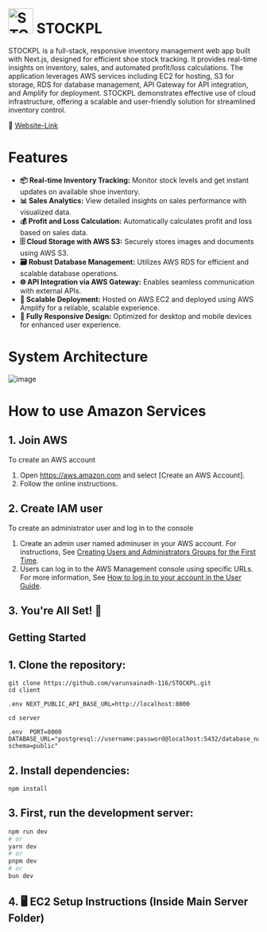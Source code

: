 # <img src="https://github.com/user-attachments/assets/ce00e7ba-290c-4000-96d8-79a3aba2bf85" alt="STOCKPL Icon" height="50" /> STOCKPL

STOCKPL is a full-stack, responsive inventory management web app built with Next.js, designed for efficient shoe stock tracking. It provides real-time insights on inventory, sales, and automated profit/loss calculations. The application leverages AWS services including EC2 for hosting, S3 for storage, RDS for database management, API Gateway for API integration, and Amplify for deployment. STOCKPL demonstrates effective use of cloud infrastructure, offering a scalable and user-friendly solution for streamlined inventory control.

🔗 [Website-Link](https://master.dzq78k9dl2wdw.amplifyapp.com/)

# Features 
- **📦 Real-time Inventory Tracking:** Monitor stock levels and get instant updates on available shoe inventory.
- **📊 Sales Analytics:** View detailed insights on sales performance with visualized data.
- **💰 Profit and Loss Calculation:** Automatically calculates profit and loss based on sales data.
- **🗄️ Cloud Storage with AWS S3:** Securely stores images and documents using AWS S3.
- **🗃️ Robust Database Management:** Utilizes AWS RDS for efficient and scalable database operations.
- **🌐 API Integration via AWS Gateway:** Enables seamless communication with external APIs.
- **🚀 Scalable Deployment:** Hosted on AWS EC2 and deployed using AWS Amplify for a reliable, scalable experience.
- **📱 Fully Responsive Design:** Optimized for desktop and mobile devices for enhanced user experience.

# System Architecture
  ![image](https://github.com/user-attachments/assets/3d2667db-ba0a-41d3-a716-380f8f616425)


# How to use Amazon Services

## 1. Join AWS
To create an AWS account
1. Open https://aws.amazon.com and select [Create an AWS Account].
2. Follow the online instructions.


## 2. Create IAM user
To create an administrator user and log in to the console
1. Create an admin user named adminuser in your AWS account. For instructions, See [Creating Users and Administrators Groups for the First Time](https://docs.aws.amazon.com/IAM/latest/UserGuide/getting-started_create-admin-group.html).
2. Users can log in to the AWS Management console using specific URLs. For more information, See [How to log in to your account in the User Guide](https://docs.aws.amazon.com/IAM/latest/UserGuide/getting-started_how-users-sign-in.html).

## 3. You're All Set! 🚀

## Getting Started
## 1. Clone the repository:
```
git clone https://github.com/varunsainadh-116/STOCKPL.git
cd client
```
```
.env NEXT_PUBLIC_API_BASE_URL=http://localhost:8000
```
```
cd server

.env  PORT=8000
DATABASE_URL="postgresql://username:password@localhost:5432/database_name?schema=public"

```
## 2. Install dependencies:
```
npm install

```
## 3. First, run the development server:

```bash
npm run dev
# or
yarn dev
# or
pnpm dev
# or
bun dev
```
## 4. 🖥️ EC2 Setup Instructions (Inside Main Server Folder)